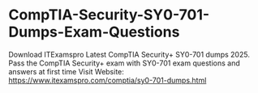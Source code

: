 # CompTIA-Security-SY0-701-Dumps-Exam-Questions
Download ITExamspro Latest CompTIA Security+ SY0-701 dumps 2025. Pass the CompTIA Security+ exam with SY0-701 exam questions and answers at first time
Visit Website: https://www.itexamspro.com/comptia/sy0-701-dumps.html
